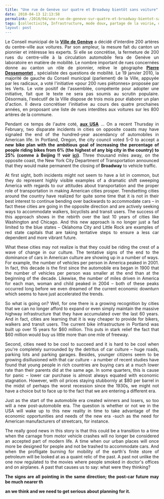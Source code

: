 ```yaml
---
title: "Une rue de Genève sur quatre et Broadway bientôt sans voiture"
date: 2010-04-13 12:13:58
permalink: /2010/04/une-rue-de-geneve-sur-quatre-et-broadway-bientot-sans-voiture.html
tags: [collectivité, Infrastructure, mode doux, partage de la voirie, qualité de l'air, stationnement, Véhicule]
layout: post
---
```


<p style="text-align: justify"><span>Le Conseil municipal de la <strong><a href="http://www.letemps.ch/Page/Uuid/88eb1912-060b-11df-aa65-c3870f357d4b/Fermer_200_rues_aux_automobiles_une_utopie_genevoise" target="_blank">Ville de Genève</a></strong> a décidé d'interdire 200 artères du centre-ville aux voitures. Par son ampleur, la mesure fait du canton un pionnier et intéresse les experts. Si elle se concrétise, la fermeture de 200 rues du centre-ville à la circulation automobile fera de Genève un laboratoire en matière de mobilité. Le nombre important de rues concernées donne au canton un rôle de pionnier, relève le géographe </span><span style="text-decoration: underline"><span><strong><a href="http://personnes.epfl.ch/pierre.dessemontet" target="_blank">Pierre Dessemontet</a></strong></span></span><span> , spécialiste des questions de mobilité. Le 19 janvier 2010, la majorité de gauche du Conseil municipal (parlement) de la Ville, appuyée par les radicaux, a voté l'initiative «pour 200 rues piétonnes» proposée par les Verts. Le vote positif de l'assemblée, compétente pour adopter une initiative, fait que le texte ne sera pas soumis au scrutin populaire. Désormais, l'exécutif de la Ville dispose de trois mois pour élaborer un plan d'action. Il devra concrétiser l'initiative au cours des quatre prochaines années, en proposant une liste de rues interdites aux voitures sur les 800 artères de la commune.</span></p> <p style="text-align: justify"><span>Pendant ce temps de l'autre coté, <strong><a href="http://www.planetizen.com/node/43731" target="_blank">aux USA</a></strong> ... On a recent Thursday in February, two disparate incidents in cities on opposite coasts may have signaled the end of the hundred-year ascendancy of automobiles in American life. In Portland, Oregon, the city council voted 5-0 to accept a <strong>new bike plan with the ambitious goal of increasing the percentage of people riding bikes from 6% (the highest of any big city in the country) to 25% (comme à Beijing !! voir <a href="https://gabrielplassat.github.io/transportsdufutur/2010/02/le-sud-apporte-au-nord-la-suite-.html" target="_blank">ici</a>)</strong>. Three thousand miles away, on the opposite coast, the New York City Department of Transportation announced that they would make permanent the closing of <strong>Broadway</strong> to vehicle traffic.</span></p> <p style="text-align: justify"><span> </span></p>  <!--more-->  <p style="text-align: justify"><span>At first sight, both incidents might not seem to have a lot in common, but they do represent highly visible examples of a dramatic shift sweeping America with regards to our attitudes about transportation and the proper role of transportation in making American cities prosper. Trendsetting cities around the country have realized for quite some time that it is not in their best interest to continue bending over backwards to accommodate cars – in fact these cities are going in the opposite direction and are actively seeking ways to accommodate walkers, bicyclists and transit users. The success of this approach shows in the rebirth over the last 10 years of cities like Washington and Chicago. And this new approach is no longer just a fad limited to the blue states – Oklahoma City and Little Rock are examples of red state capitals that are taking tentative steps to ensure a less car dependent and more vibrant future. </span></p><span> <p style="text-align: justify">What these cities may not realize is that they could be riding the crest of a wave of change in our culture. The tentative signs of the end to the dominance of cars in American culture are showing up in a number of ways. For example, the number of vehicles per person in America peaked in 2001. In fact, this decade is the first since the automobile era began in 1900 that the number of vehicles per person was smaller at the end than at the beginning of the decade. Likewise, the number of miles driven in America for each man, woman and child peaked in 2004 – both of these peaks occurred long before we even dreamed of the current economic downturn which seems to have just accelerated the trends.</p> <p style="text-align: justify">So what is going on? Well, for one there is a growing recognition by cities that we can no longer afford to expand or even simply maintain the massive highway infrastructure that they have accumulated over the last 60 years. And in fact, cities are learning that it is way cheaper to provide for bikers, walkers and transit users. The current bike infrastructure in Portland was built up over 15 years for $60 million. This puts in stark relief the fact that $60 million would buy us little more than one mile of freeway. </p> <p style="text-align: justify">Second, cities need to be cool to succeed and it is hard to be cool when you're completely surrounded by the detritus of car culture – huge roads, parking lots and parking garages. Besides, younger citizens seem to be growing disillusioned with that car culture - a number of recent studies have found that young people in rich countries are buying cars at a much lower rate than their parents did at the same age. In some quarters, this is cause for panic – lower car purchase is almost always equated with economic stagnation. However, with oil prices staying stubbornly at $80 per barrel in the midst of perhaps the worst recession since the 1930s, we might not have a choice but to face up to the fact that we are entering a different era.</p> <p style="text-align: justify">Just as the start of the automobile era created winners and losers, so too will a new post-automobile era. The question is whether or not we in the USA will wake up to this new reality in time to take advantage of the economic opportunities and needs of the new era -such as the need for American manufacturers of streetcars, for instance. </p> <p style="text-align: justify">The really good news in this story is that this could be a transition to a time when the carnage from motor vehicle crashes will no longer be considered an accepted part of modern life. A time when our urban places will once more be designed for people and not be trashed to accommodate cars. And when the profligate burning for mobility of the earth's finite store of petroleum will be looked at as a quaint relic of the past. A past not unlike the one now regulated to the movies where people smoked in doctor's offices and on airplanes. A past that causes us to say: what were they thinking?</p> <p style="text-align: justify"><strong>The signs are all pointing in the same direction; the post-car future may be much nearer th

an we think and we need to get serious about planning for it.<br /></strong></p></span>
